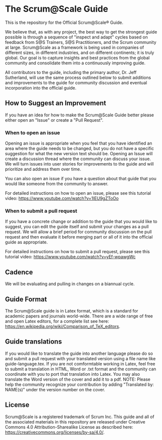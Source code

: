 # The Scrum@Scale Guide
This is the repository for the Official Scrum@Scale&reg; Guide.

We believe that, as with any project, the best way to get the strongest guide possible is through a sequence of "inspect and adapt" cycles based on feedback from S@S Trainers, S@S Practitioners, and the Scrum community at large.    Scrum@Scale as a framework is being used in companies of different sizes, in different industries, and on different continents; it is truly global.  Our goal is to capture insights and best practices from the global community and consolidate them into a continuously improving guide.

All contributors to the guide, including the primary author, Dr. Jeff Sutherland, will use the same process outlined below to submit additions and improvements to the guide for community discussion and eventual incorporation into the official guide.

## How to Suggest an Improvement

If you have an idea for how to make the Scrum@Scale Guide better please either open an "Issue" or create a "Pull Request".

### When to open an issue
Opening an issue is appropriate when you feel that you have identified an area where the guide needs to be changed, but you do not have a specific suggestion for what the new version text should be.  Opening an Issue will create a discussion thread where the community can discuss your issue.  We will turn issues into user stories for improvements to the guide and will prioritize and address them over time.

You can also open an issue if you have a question about that guide that you would like someone from the community to answer.

For detailed instructions on how to open an issue, please see this tutorial video: https://www.youtube.com/watch?v=1IEU9gZToOo

### When to submit a pull request
If you have a concrete change or addition to the guide that you would like to suggest, you can edit the guide itself and submit your changes as a pull request.  We will allow a brief period for community discussion on the pull request and then evaluate it before merging part or all of it into the official guide as appropriate.

For detailed instructions on how to submit a pull request, please see this tutorial video: https://www.youtube.com/watch?v=yEf-wpawgWc

## Cadence
We will be evaluating and pulling in changes on a biannual cycle.

## Guide Format
The Scrum@Scale guide is in Latex format, which is a standard for academic papers and journals world-wide.  There are a wide range of free and open Latex editors, for a complete list see here: https://en.wikipedia.org/wiki/Comparison_of_TeX_editors.

## Guide translations
If you would like to translate the guide into another language please do so and submit a pull request with your translated version using a file name like guide-language.tex.  If you are not comformtable working in Latex, feel free to submit a translation in HTML, Word or .txt format and the community can coordinate with you to port that translation into Latex. You may also translate the Word version of the cover and add it to a pdf. NOTE: Please help the community recognize your contribution by adding "Translated by: NAME(s)" under the version number on the cover.  

## License  
Scrum@Scale is a registered trademark of Scrum Inc.  This guide and all of the associated materials in this repository are released under Creative Commons 4.0 Attribution-Sharealike License as described here: https://creativecommons.org/licenses/by-sa/4.0/.
